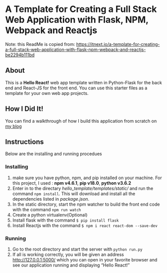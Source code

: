 # A Template for Creating a Full Stack Web Application with Flask, NPM, Webpack and Reactjs

Note: this ReadMe is copied from: https://itnext.io/a-template-for-creating-a-full-stack-web-application-with-flask-npm-webpack-and-reactjs-be2294b111bd

## About
This is a **Hello React!** web app template written in Python-Flask for the back end and React-JS for the front end. You can use this starter files as a template for your own web app projects.

## How I Did It!
You can find a walkthrough of how I build this application from scratch on [my blog](https://medium.com/@tonyparkerkenz/a-template-for-creating-a-full-stack-web-application-with-flask-npm-webpack-and-reactjs-be2294b111bd)

## Instructions
Below are the installing and running procedues
### Installing
1. make sure you have python, npm, and pip installed on your machine.
For this project, I used : **npm v4.6.1**, **pip v18.0**, **python v3.6.2**
2. Enter in to the directary *hello_template/templates/static/* and run the command `npm install`. This will download and install all the dependencies listed in *package.json*.
3. In the static directory, start the npm watcher to build the front end code with the command `npm run watch`
4. Create a python virtualenv(Optional)
5. Install flask with the command `$ pip install flask`
6. Install Reactjs with the command `$ npm i react react-dom --save-dev`
### Running
1. Go to the root directory and start the server with `python run.py`
2. If all is working correctly, you will be given an address http://127.0.0.1:5000/ which you can open in your favorite browser and see our application running and displaying “Hello React!”


